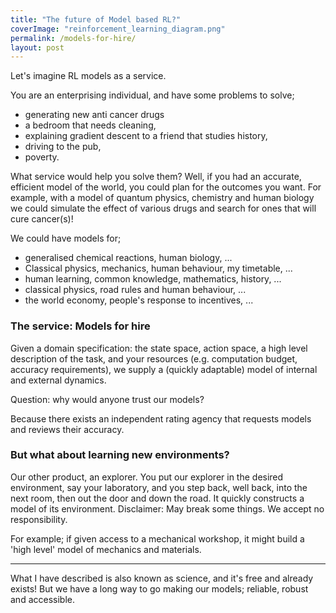 ```yaml
---
title: "The future of Model based RL?"
coverImage: "reinforcement_learning_diagram.png"
permalink: /models-for-hire/
layout: post
---
```


Let's imagine RL models as a service.

You are an enterprising individual, and have some problems to solve;

- generating new anti cancer drugs
- a bedroom that needs cleaning,
- explaining gradient descent to a friend that studies history,
- driving to the pub,
- poverty.

What service would help you solve them? Well, if you had an accurate, efficient model of the world, you could plan for the outcomes you want. For example, with a model of quantum physics, chemistry and human biology we could simulate the effect of various drugs and search for ones that will cure cancer(s)!

We could have models for;

- generalised chemical reactions, human biology, ...
- Classical physics, mechanics, human behaviour, my timetable, ...
- human learning, common knowledge, mathematics, history, ...
- classical physics, road rules and human behaviour, ...
- the world economy, people's response to incentives, ...

### The service: Models for hire

Given a domain specification: the state space, action space, a high level description of the task, and your resources (e.g. computation budget, accuracy requirements), we supply a (quickly adaptable) model of internal and external dynamics.

Question: why would anyone trust our models?

Because there exists an independent rating agency that requests models and reviews their accuracy.

### But what about learning new environments?

Our other product, an explorer. You put our explorer in the desired environment, say your laboratory, and you step back, well back, into the next room, then out the door and down the road. It quickly constructs a model of its environment. Disclaimer: May break some things. We accept no responsibility.

For example; if given access to a mechanical workshop, it might build a 'high level' model of mechanics and materials.

* * *

What I have described is also known as science, and it's free and already exists! But we have a long way to go making our models; reliable, robust and accessible.
